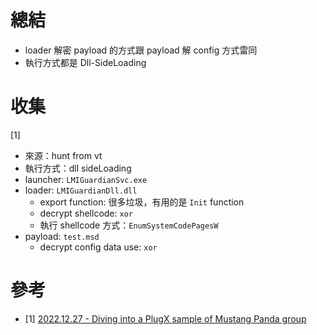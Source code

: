 
# 總結

- loader 解密 payload 的方式跟 payload 解 config 方式雷同
- 執行方式都是 Dll-SideLoading

# 收集

[1]
- 來源：hunt from vt
- 執行方式：dll sideLoading
- launcher: `LMIGuardianSvc.exe`
- loader: `LMIGuardianDll.dll`
  - export function: 很多垃圾，有用的是 `Init` function
  - decrypt shellcode: `xor`
  - 執行 shellcode 方式：`EnumSystemCodePagesW` 
- payload: `test.msd`
  - decrypt config data use: `xor`  


# 參考
- [1] [2022.12.27 - Diving into a PlugX sample of Mustang Panda group](https://kienmanowar.wordpress.com/2022/12/27/diving-into-a-plugx-sample-of-mustang-panda-group/)
